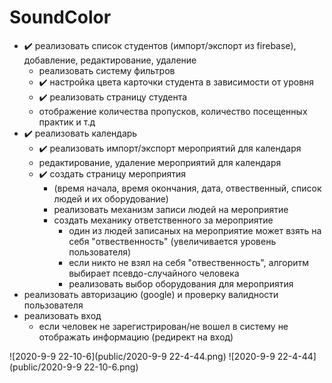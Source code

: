 # SoundColor
- ✔️ реализовать список студентов (импорт/экспорт из firebase), добавление, редактирование, удаление
	- реализовать систему фильтров
	- ✔️ настройка цвета карточки студента в зависимости от уровня 
	- ✔️ реализовать страницу студента
	- отображение количества пропусков, количество посещенных практик и т.д
- ✔️ реализовать календарь 
	- ✔️ реализовать импорт/экспорт мероприятий для календаря
	- редактирование, удаление мероприятий для календаря
	- ✔️ создать страницу мероприятия 
		- (время начала, время окончания, дата, отвественный, список людей и их оборудование)
		- реализовать механизм записи людей	на мероприятие
		- создать механику ответственного за мероприятие 
			- один из людей записаных на мероприятие может взять на себя "отвественность" (увеличивается уровень пользователя)
			- если никто не взял на себя "отвественность", алгоритм выбирает псевдо-случайного человека
			- реализовать выбор оборудования для мероприятия
- реализовать авторизацию (google) и проверку валидности пользователя 
- реализовать вход 
	- если человек не зарегистрирован/не вошел в систему не отображать информацию (редирект на вход) 
	
![2020-9-9 22-10-6](public/2020-9-9 22-4-44.png)
![2020-9-9 22-4-44](public/2020-9-9 22-10-6.png)
